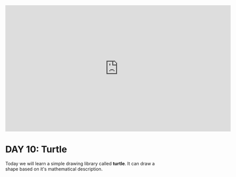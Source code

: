 <iframe width="704" height="396" src="https://www.youtube.com/embed/PeGdTwknIfI" title="YouTube video player" frameborder="0" allow="accelerometer; autoplay; clipboard-write; encrypted-media; gyroscope; picture-in-picture" allowfullscreen></iframe>

# DAY 10: Turtle

Today we will learn a simple drawing library called **turtle**. It can draw a shape based on it's mathematical description. 